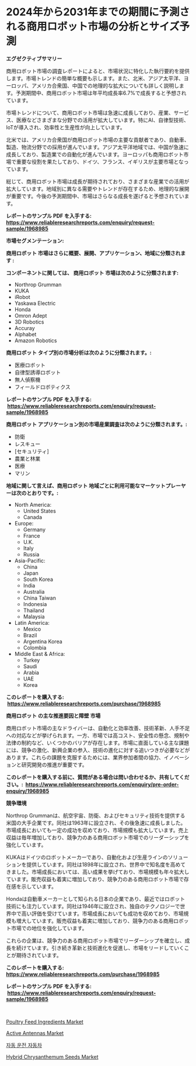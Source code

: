 <p><h1>2024年から2031年までの期間に予測される商用ロボット市場の分析とサイズ予測</h1></p><p><strong>エグゼクティブサマリー</strong></p>
<p><p>商用ロボット市場の調査レポートによると、市場状況に特化した執行要約を提供します。市場トレンドの簡単な概要も示します。また、北米、アジア太平洋、ヨーロッパ、アメリカ合衆国、中国での地理的な拡大についても詳しく説明します。予測期間中、商用ロボット市場は年平均成長率6.7%で成長すると予想されています。</p><p>市場トレンドについて、商用ロボット市場は急速に成長しており、産業、サービス、医療などさまざまな分野での活用が拡大しています。特にAI、自律型技術、IoTが導入され、効率性と生産性が向上しています。</p><p>北米では、アメリカ合衆国が商用ロボット市場の主要な貢献者であり、自動車、製造、物流分野での採用が進んでいます。アジア太平洋地域では、中国が急速に成長しており、製造業での自動化が進んでいます。ヨーロッパも商用ロボット市場で重要な役割を果たしており、ドイツ、フランス、イギリスが主要市場となっています。</p><p>総じて、商用ロボット市場は成長が期待されており、さまざまな産業での活用が拡大しています。地域別に異なる需要やトレンドが存在するため、地理的な展開が重要です。今後の予測期間中、市場はさらなる成長を遂げると予想されています。</p></p>
<p><strong>レポートのサンプル PDF を入手する: <a href="https://www.reliableresearchreports.com/enquiry/request-sample/1968985">https://www.reliableresearchreports.com/enquiry/request-sample/1968985</a></strong></p>
<p><strong>市場セグメンテーション:</strong></p>
<p><strong> 商用ロボット 市場はさらに概要、展開、アプリケーション、地域に分類されます :</strong></p>
<p><strong>コンポーネントに関しては、 商用ロボット 市場は次のように分類されます: &nbsp;</strong></p>
<p><ul><li>Northrop Grumman</li><li>KUKA</li><li>iRobot</li><li>Yaskawa Electric</li><li>Honda</li><li>Omron Adept</li><li>3D Robotics</li><li>Accuray</li><li>Alphabet</li><li>Amazon Robotics</li></ul></p>
<p><strong> 商用ロボット タイプ別の市場分析は次のように分類されます。:</strong></p>
<p><ul><li>医療ロボット</li><li>自律型誘導ロボット</li><li>無人偵察機</li><li>フィールドロボティクス</li></ul></p>
<p><strong>レポートのサンプル PDF を入手する: &nbsp;<a href="https://www.reliableresearchreports.com/enquiry/request-sample/1968985">https://www.reliableresearchreports.com/enquiry/request-sample/1968985</a></strong></p>
<p><strong> 商用ロボット アプリケーション別の市場産業調査は次のように分類されます。:</strong></p>
<p><ul><li>防衛</li><li>レスキュー</li><li>[セキュリティ]</li><li>農業と林業</li><li>医療</li><li>マリン</li></ul></p>
<p><strong>地域に関して言えば、商用ロボット 地域ごとに利用可能なマーケットプレーヤーは次のとおりです。:</strong></p>
<p><ul>
    <li>
        North America:
        <ul>
            <li>United States</li>
            <li>Canada</li>
        </ul>
    </li>
    <li>
        Europe:
        <ul>
            <li>Germany</li>
            <li>France</li>
            <li>U.K.</li>
            <li>Italy</li>
            <li>Russia</li>
        </ul>
    </li>
    <li>
        Asia-Pacific:
        <ul>
            <li>China</li>
            <li>Japan</li>
            <li>South Korea</li>
            <li>India</li>
            <li>Australia</li>
            <li>China Taiwan</li>
            <li>Indonesia</li>
            <li>Thailand</li>
            <li>Malaysia</li>
        </ul>
    </li>
    <li>
        Latin America:
        <ul>
            <li>Mexico</li>
            <li>Brazil</li>
            <li>Argentina Korea</li>
            <li>Colombia</li>
        </ul>
    </li>
    <li>
        Middle East & Africa:
        <ul>
            <li>Turkey</li>
            <li>Saudi</li>
            <li>Arabia</li>
            <li>UAE</li>
            <li>Korea</li>
        </ul>
    </li>
    </ul></p>
<p><strong>このレポートを購入する: &nbsp;<a href="https://www.reliableresearchreports.com/purchase/1968985">https://www.reliableresearchreports.com/purchase/1968985</a></strong></p>
<p><strong>商用ロボット の主な推進要因と障壁 市場</strong></p>
<p><p>商用ロボット市場の主なドライバーは、自動化と効率改善、技術革新、人手不足への対応などが挙げられます。一方、市場では高コスト、安全性の懸念、規制や法律の制約など、いくつかのバリアが存在します。市場に直面している主な課題には、競争の激化、新興企業の参入、技術の進化に対する追いつきが必要などがあります。これらの課題を克服するためには、業界参加者間の協力、イノベーションと研究開発の推進が重要です。</p></p>
<p><strong>このレポートを購入する前に、質問がある場合は問い合わせるか、共有してください。:&nbsp; <a href="https://www.reliableresearchreports.com/enquiry/pre-order-enquiry/1968985">https://www.reliableresearchreports.com/enquiry/pre-order-enquiry/1968985</a></strong></p>
<p><strong>競争環境</strong></p>
<p><p>Northrop Grummanは、航空宇宙、防衛、およびセキュリティ技術を提供する米国の大手企業です。同社は1963年に設立され、その後急速に成長しました。市場成長においても一定の成功を収めており、市場規模も拡大しています。売上収益は毎年増加しており、競争力のある商用ロボット市場でのリーダーシップを強化しています。</p><p>KUKAはドイツのロボットメーカーであり、自動化および生産ラインのソリューションを提供しています。同社は1898年に設立され、世界中で知名度を高めてきました。市場成長においては、高い成果を挙げており、市場規模も年々拡大しています。販売収益も着実に増加しており、競争力のある商用ロボット市場で存在感を示しています。</p><p>Hondaは自動車メーカーとして知られる日本の企業であり、最近ではロボット技術にも注力しています。同社は1946年に設立され、独自のテクノロジーで世界中で高い評価を受けています。市場成長においても成功を収めており、市場規模も増大しています。販売収益も着実に増加しており、競争力のある商用ロボット市場での地位を強化しています。</p><p>これらの企業は、競争力のある商用ロボット市場でリーダーシップを確立し、成長を続けています。引き続き革新と技術進化を促進し、市場をリードしていくことが期待されています。</p></p>
<p><strong>このレポートを購入する: &nbsp; <a href="https://www.reliableresearchreports.com/purchase/1968985">https://www.reliableresearchreports.com/purchase/1968985</a></strong></p>
<p><strong>レポートのサンプル PDF を入手する: &nbsp;<a href="https://www.reliableresearchreports.com/enquiry/request-sample/1968985">https://www.reliableresearchreports.com/enquiry/request-sample/1968985</a></strong><strong></strong></p>
<p>&nbsp;</p>
<p><p><a href="https://issuu.com/reportprime-2/docs/poultry-feed-ingredients-market-size-2030.pptx">Poultry Feed Ingredients Market</a></p><p><a href="https://medium.com/@snievearol72/active-antennas-market-exploring-market-share-market-trends-and-future-growth-729c8d0a2e60">Active Antennas Market</a></p><p><a href="https://github.com/OwenHamiytll568745/Market-Research-Report-List-1/blob/main/80647467854.md">자동 운전 자동차</a></p><p><a href="https://issuu.com/reportprime-2/docs/hybrid-chrysanthemum-seeds-market-size-2030.pptx">Hybrid Chrysanthemum Seeds Market</a></p></p>